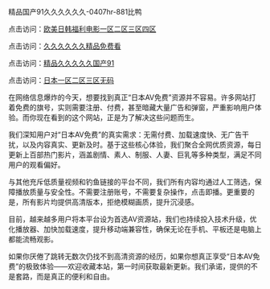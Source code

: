 精品国产91久久久久久久-0407hr-881比鸭


点击访问：<a href="https://rtj-3zo.pages.dev/">欧美日韩福利电影一区二区三区四区</a>

点击访问：<a href="https://gfd-5xg.pages.dev/">久久久久久久精品免费看</a>

点击访问：<a href="https://bsdf-5f5.pages.dev/">精品久久久久久国产91</a>

点击访问：<a href="https://fdhf-454.pages.dev/">日本一区二区三区无码</a>


在网络信息爆炸的今天，想要找到真正“日本AV免费”资源并不容易。许多网站打着免费的旗号，实则需要注册、付费，甚至暗藏大量广告和弹窗，严重影响用户体验。而你现在看到的这个网站，正是为了解决这些问题而生。

我们深知用户对“日本AV免费”的真实需求：无需付费、加载速度快、无广告干扰，以及内容真实、更新及时。基于这些核心体验，我们聚合全网优质资源，每日更新上百部热门影片，涵盖剧情、素人、制服、人妻、巨乳等多种类型，满足不同用户的观看偏好。

与其他充斥低质量视频和钓鱼链接的平台不同，我们所有内容均通过人工筛选，保障播放质量与安全性。不需要注册账号，不需要复杂操作，点击即播。更重要的是，所有影片均提供高清版本，拒绝模糊画质，提升沉浸感。

目前，越来越多用户将本平台设为首选AV资源站，我们也持续投入技术升级，优化播放器、加快加载速度，提升移动端兼容性，确保无论在手机、平板还是电脑上都能流畅观影。

如果你厌倦了跳转无数次仍找不到高清资源的经历，如果你想真正享受“日本AV免费”的极致体验——欢迎收藏本站，第一时间获取最新更新。我们承诺，提供的不是套路，而是真正的便利和自由。


<span style="display:none;">[Canonical link]( https://github.com/vl20250704/5254224 ）</span>
